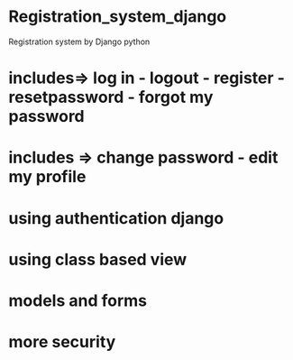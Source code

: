 # Registration_system_django
Registration system by Django python
# includes=> log in - logout - register - resetpassword - forgot my password
# includes => change password - edit my profile 
# using authentication django 
# using class based view 
# models and forms 
# more security 
